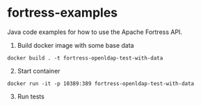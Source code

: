 # fortress-examples

Java code examples for how to use the Apache Fortress API.

1. Build docker image with some base data 

```
docker build . -t fortress-openldap-test-with-data
```

2. Start container 

```
docker run -it -p 10389:389 fortress-openldap-test-with-data
```

3. Run tests